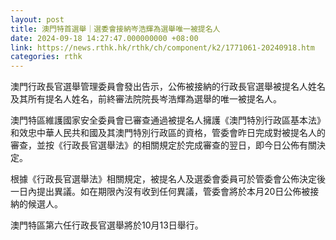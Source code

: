 ```yaml
---
layout: post
title: 澳門特首選舉｜選委會接納岑浩輝為選舉唯一被提名人
date: 2024-09-18 14:27:47.000000000 +08:00
link: https://news.rthk.hk/rthk/ch/component/k2/1771061-20240918.htm
categories: rthk
---
```


澳門行政長官選舉管理委員會發出告示，公佈被接納的行政長官選舉被提名人姓名及其所有提名人姓名，前終審法院院長岑浩輝為選舉的唯一被提名人。

澳門特區維護國家安全委員會已審查通過被提名人擁護《澳門特別行政區基本法》和效忠中華人民共和國及其澳門特別行政區的資格，管委會昨日完成對被提名人的審查，並按《行政長官選舉法》的相關規定於完成審查的翌日，即今日公佈有關決定。

根據《行政長官選舉法》相關規定，被提名人及選委會委員可於管委會公佈決定後一日內提出異議。如在期限內沒有收到任何異議，管委會將於本月20日公佈被接納的候選人。

澳門特區第六任行政長官選舉將於10月13日舉行。
